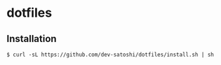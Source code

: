 # dotfiles

## Installation
```
$ curl -sL https://github.com/dev-satoshi/dotfiles/install.sh | sh
```
